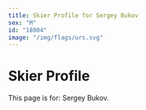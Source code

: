 ```yaml
---
title: Skier Profile for Sergey Bukov
sex: "M"
id: "18004"
image: "/img/flags/urs.svg" 
---
```


# Skier Profile

This page is for: Sergey Bukov.
    
